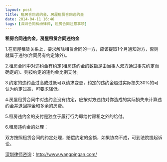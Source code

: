 ```yaml
---
layout: post
title: 租房合同违约金，房屋租赁合同违约金
date: 2014-04-11 16:46
tags: [深圳合同纠纷律师, 租房合同注意事项]
---
```

<strong>租房合同违约金，房屋租赁合同违约金</strong>

1.在房屋租赁关系上，要求解除租赁合同的一方，应该提取1个月通知对方，否则就属于违约(合同另有约定除外)。

2.租房合同中对违约金有约定(租房违约金的数额是由当事人双方通过事先约定而确定的)、则按约定的违约金比例支付。

3.约定的违约金过高或过低可以请求变更，约定的违约金超过实际损失30%的可认为约定过高，可要求降低。

4.房屋租赁合同中对违约金没有约定，应按对方违约对你造成的实际损失来计算违约金并退回押金和多余的房费。

5.租房违约金的支付是独立于履行行为即给付房租之外的给付。

6.租房违约金的处理：

双方按照租赁合同的约定处理，赔偿约定的金额，如果协商不成，可到法院提起诉讼。

<a href="http://www.wangpingan.com/">深圳律师咨询</a>：<a href="http://www.wangpingan.com/">http://www.wangpingan.com/</a>

